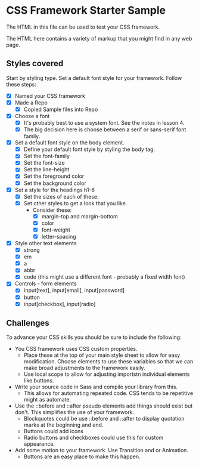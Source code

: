 # CSS Framework Starter Sample

The HTML in this file can be used to test your CSS framework. 

The HTML here contains a variety of markup that you might find in any web page.
 
## Styles covered

Start by styling type. Set a default font style for your framework. Follow these steps: 

- [x] Named your CSS framework
- [x] Made a Repo
  - [x] Copied Sample files into Repo
- [x] Choose a font 
  - [x] It's probably best to use a system font. See the notes in lesson 4. 
  - [x] The big decision here is choose between a serif or sans-serif font family. 
- [x] Set a default font style on the body element. 
  - [x] Define your default font style by styling the body tag. 
  - [x] Set the font-family
  - [x] Set the font-size
  - [x] Set the line-height
  - [x] Set the foreground color 
  - [x] Set the background color
- [x] Set a style for the headings h1-6
  - [x] Set the sizes of each of these. 
  - [x] Set other styles to get a look that you like. 
    - Consider these: 
        - [x] margin-top and margin-bottom
        - [x] color 
        - [x] font-weight
        - [x] letter-spacing
- [x] Style other text elements 
  - [x] strong
  - [x] em
  - [x] a
  - [x] abbr
  - [x] code (this might use a different font - probably a fixed width font)
- [x] Controls - form elements
  - [x] input[text], input[email], input[password]
  - [x] button
  - [x] input[checkbox], input[radio]

## Challenges

To advance your CSS skills you should be sure to include the following: 

- You CSS framework uses CSS custom properties. 
  - Place these at the top of your main style sheet to allow for easy modification. Choose elements to use these variables so that we can make broad adjustments to the framework easily. 
  - Use local scope to allow for adjusting importstn individual elements like buttons. 
- Write your source code in Sass and compile your library from this. 
  - This allows for automating repeated code. CSS tends to be repetitive might as automate. 
- Use the ::before and ::after pseudo elements add things should exist but don't. This simplifies the use of your framework. 
  - Blockquotes could be use ::before and ::after to display quotation marks at the beginning and end. 
  - Buttons could add icons
  - Radio buttons and checkboxes could use this for custom appearance. 
- Add some motion to your framework. Use Transition and or Animation. 
  - Buttons are an easy place to make this happen.
